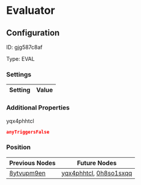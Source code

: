 # Evaluator
## Configuration
ID:  gjg587c8af

Type: EVAL 


### Settings
| Setting | Value  |
| :------------------------ | ---------------------------------------- |
 




### Additional Properties
yqx4phhtcl
 ```json 
anyTriggersFalse
```




### Position
| Previous Nodes | Future Nodes |
| :------------- | ------------ |
| [8ytvupm9en](./8ytvupm9en.md) | [yqx4phhtcl](./yqx4phhtcl.md), [0h8so1sxqq](./0h8so1sxqq.md) |